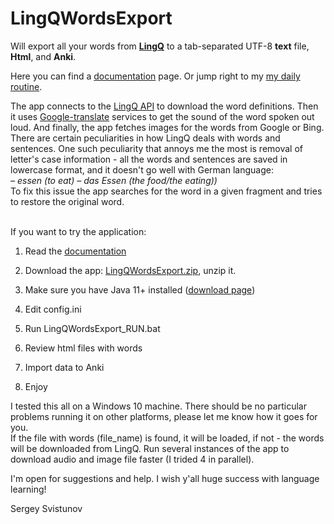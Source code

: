 # LingQWordsExport
Will export all your words from **[LingQ](https://lingq.com)** 
to a tab-separated UTF-8 **text** file, **Html**, and **Anki**.

Here you can find a [documentation](doc/README.md) page. Or jump right to my [my daily routine](MyDailyRoutine.md). <br>


The app connects to the [LingQ API](https://www.lingq.com/apidocs/index.html) to download the word definitions. Then it uses [Google-translate](https://translate.google.com/) services to get the sound of the word spoken out loud. And finally, the app fetches images for the words from Google or Bing. <br>
There are certain peculiarities in how LingQ deals with words and sentences. One such peculiarity that annoys me the most is removal of letter's case information - all the words and sentences are saved in lowercase format, and it doesn't go well with German language:<br>
_– essen (to eat) – das Essen (the food/the eating))_ <br> To fix this issue the app searches for the word in a given fragment and tries to restore the original word.

<br> If you want to try the application:

1. Read the [documentation](https://github.com/SergeyFM/LingQWordsExport/tree/master/doc)

2. Download the app: [LingQWordsExport.zip](https://github.com/SergeyFM/LingQWordsExport/raw/master/distr/LingQWordsExport.zip), unzip it.

3. Make sure you have Java 11+ installed ([download page](https://www.oracle.com/java/technologies/downloads/))

4. Edit config.ini

5. Run LingQWordsExport_RUN.bat 

6. Review html files with words

7. Import data to Anki

8. Enjoy

I tested this all on a Windows 10 machine. There should be no particular problems running it on other platforms, please let me know how it goes for you. <br>
If the file with words (file_name) is found, it will be loaded, if not - the words will be downloaded from LingQ.
Run several instances of the app to download audio and image file faster (I trided 4 in parallel).

I'm open for suggestions and help. I wish y'all huge success with language learning!

Sergey Svistunov
